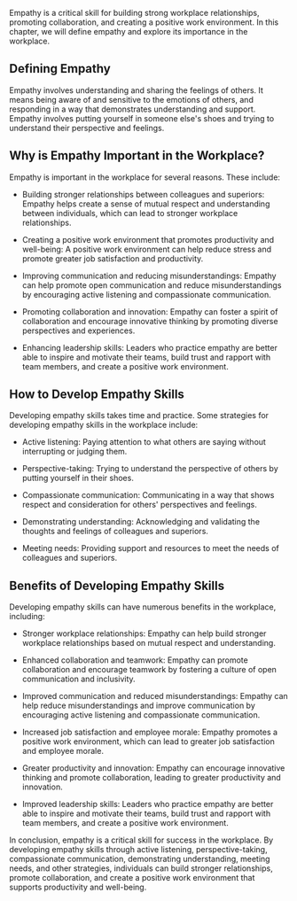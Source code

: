 
Empathy is a critical skill for building strong workplace relationships, promoting collaboration, and creating a positive work environment. In this chapter, we will define empathy and explore its importance in the workplace.

Defining Empathy
----------------

Empathy involves understanding and sharing the feelings of others. It means being aware of and sensitive to the emotions of others, and responding in a way that demonstrates understanding and support. Empathy involves putting yourself in someone else's shoes and trying to understand their perspective and feelings.

Why is Empathy Important in the Workplace?
------------------------------------------

Empathy is important in the workplace for several reasons. These include:

* Building stronger relationships between colleagues and superiors: Empathy helps create a sense of mutual respect and understanding between individuals, which can lead to stronger workplace relationships.

* Creating a positive work environment that promotes productivity and well-being: A positive work environment can help reduce stress and promote greater job satisfaction and productivity.

* Improving communication and reducing misunderstandings: Empathy can help promote open communication and reduce misunderstandings by encouraging active listening and compassionate communication.

* Promoting collaboration and innovation: Empathy can foster a spirit of collaboration and encourage innovative thinking by promoting diverse perspectives and experiences.

* Enhancing leadership skills: Leaders who practice empathy are better able to inspire and motivate their teams, build trust and rapport with team members, and create a positive work environment.

How to Develop Empathy Skills
-----------------------------

Developing empathy skills takes time and practice. Some strategies for developing empathy skills in the workplace include:

* Active listening: Paying attention to what others are saying without interrupting or judging them.

* Perspective-taking: Trying to understand the perspective of others by putting yourself in their shoes.

* Compassionate communication: Communicating in a way that shows respect and consideration for others' perspectives and feelings.

* Demonstrating understanding: Acknowledging and validating the thoughts and feelings of colleagues and superiors.

* Meeting needs: Providing support and resources to meet the needs of colleagues and superiors.

Benefits of Developing Empathy Skills
-------------------------------------

Developing empathy skills can have numerous benefits in the workplace, including:

* Stronger workplace relationships: Empathy can help build stronger workplace relationships based on mutual respect and understanding.

* Enhanced collaboration and teamwork: Empathy can promote collaboration and encourage teamwork by fostering a culture of open communication and inclusivity.

* Improved communication and reduced misunderstandings: Empathy can help reduce misunderstandings and improve communication by encouraging active listening and compassionate communication.

* Increased job satisfaction and employee morale: Empathy promotes a positive work environment, which can lead to greater job satisfaction and employee morale.

* Greater productivity and innovation: Empathy can encourage innovative thinking and promote collaboration, leading to greater productivity and innovation.

* Improved leadership skills: Leaders who practice empathy are better able to inspire and motivate their teams, build trust and rapport with team members, and create a positive work environment.

In conclusion, empathy is a critical skill for success in the workplace. By developing empathy skills through active listening, perspective-taking, compassionate communication, demonstrating understanding, meeting needs, and other strategies, individuals can build stronger relationships, promote collaboration, and create a positive work environment that supports productivity and well-being.
